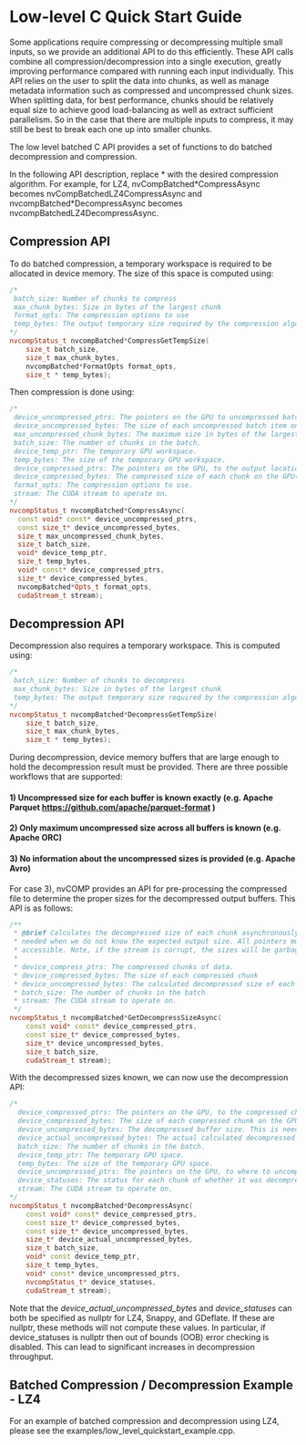 # Low-level C Quick Start Guide

Some applications require compressing or decompressing multiple small inputs,
so we provide an additional API to do this efficiently. These API calls combine
all compression/decompression
into a single execution, greatly improving performance compared with running
each input individually.  This API relies on the user to
split the data into chunks, as well as manage metadata information such as
compressed and uncompressed chunk sizes. When splitting data, for best
performance, chunks should be relatively equal size to achieve good
load-balancing as well as extract sufficient parallelism. So in the case that
there are multiple inputs to compress, it may still be best to break each one
up into smaller chunks.

The low level batched C API provides a set of functions to do batched decompression
and compression. 

In the following API description, replace * with the desired compression algorithm. For example, for LZ4,  nvCompBatched\*CompressAsync becomes nvCompBatchedLZ4CompressAsync and nvcompBatched*DecompressAsync becomes nvcompBatchedLZ4DecompressAsync.

## Compression API  

To do batched compression, a temporary workspace is required to be allocated in device memory. The size of this space is computed using:
```c++
/*
 batch_size: Number of chunks to compress
 max_chunk_bytes: Size in bytes of the largest chunk
 format_opts: The compression options to use
 temp_bytes: The output temporary size required by the compression algorithm
*/
nvcompStatus_t nvcompBatched*CompressGetTempSize(
    size_t batch_size,
    size_t max_chunk_bytes,
    nvcompBatched*FormatOpts format_opts,
    size_t * temp_bytes);
```

Then compression is done using:
```c++
/*
 device_uncompressed_ptrs: The pointers on the GPU to uncompressed batched items.
 device_uncompressed_bytes: The size of each uncompressed batch item on the GPU.
 max_uncompressed_chunk_bytes: The maximum size in bytes of the largest chunk in the batch.
 batch_size: The number of chunks in the batch.
 device_temp_ptr: The temporary GPU workspace.
 temp_bytes: The size of the temporary GPU workspace.
 device_compressed_ptrs: The pointers on the GPU, to the output location for each compressed batch item (output). 
 device_compressed_bytes: The compressed size of each chunk on the GPU(output). 
 format_opts: The compression options to use.
 stream: The CUDA stream to operate on.
*/
nvcompStatus_t nvcompBatched*CompressAsync(  
  const void* const* device_uncompressed_ptrs,    
  const size_t* device_uncompressed_bytes,  
  size_t max_uncompressed_chunk_bytes,  
  size_t batch_size,  
  void* device_temp_ptr,  
  size_t temp_bytes,  
  void* const* device_compressed_ptrs,  
  size_t* device_compressed_bytes,  
  nvcompBatched*Opts_t format_opts,  
  cudaStream_t stream);
```

## Decompression API

Decompression also requires a temporary workspace. This is computed using:
```c++
/*
 batch_size: Number of chunks to decompress
 max_chunk_bytes: Size in bytes of the largest chunk
 temp_bytes: The output temporary size required by the compression algorithm
*/
nvcompStatus_t nvcompBatched*DecompressGetTempSize(
    size_t batch_size,
    size_t max_chunk_bytes,
    size_t * temp_bytes);
```

During decompression, device memory buffers that are large enough to hold the decompression result must be provided. There are three possible workflows that are supported:

#### 1) Uncompressed size for each buffer is known exactly (e.g. Apache Parquet https://github.com/apache/parquet-format )

#### 2) Only maximum uncompressed size across all buffers is known (e.g. Apache ORC)

#### 3) No information about the uncompressed sizes is provided (e.g. Apache Avro)

For case 3), nvCOMP provides an API for pre-processing the compressed file 
  to determine the proper sizes for the decompressed output buffers. This API is as follows:

```c++
/**
 * @brief Calculates the decompressed size of each chunk asynchronously. This is
 * needed when we do not know the expected output size. All pointers must be GPU
 * accessible. Note, if the stream is corrupt, the sizes will be garbage.
 *
 * device_compress_ptrs: The compressed chunks of data. 
 * device_compressed_bytes: The size of each compressed chunk
 * device_uncompressed_bytes: The calculated decompressed size of each chunk. 
 * batch_size: The number of chunks in the batch
 * stream: The CUDA stream to operate on.
 */
nvcompStatus_t nvcompBatched*GetDecompressSizeAsync(
    const void* const* device_compressed_ptrs,
    const size_t* device_compressed_bytes,
    size_t* device_uncompressed_bytes,
    size_t batch_size,
    cudaStream_t stream);
```

With the decompressed sizes known, we can now use the decompression API:

```c++
/*
  device_compressed_ptrs: The pointers on the GPU, to the compressed chunks. 
  device_compressed_bytes: The size of each compressed chunk on the GPU.
  device_uncompressed_bytes: The decompressed buffer size. This is needed to prevent OOB accesses.
  device_actual_uncompressed_bytes: The actual calculated decompressed size of each chunk.
  batch_size: The number of chunks in the batch.
  device_temp_ptr: The temporary GPU space.
  temp_bytes: The size of the temporary GPU space.
  device_uncompressed_ptrs: The pointers on the GPU, to where to uncompress each chunk (output). 
  device_statuses: The status for each chunk of whether it was decompressed or not. 
  stream: The CUDA stream to operate on.
*/
nvcompStatus_t nvcompBatched*DecompressAsync(
    const void* const* device_compressed_ptrs,
    const size_t* device_compressed_bytes,
    const size_t* device_uncompressed_bytes,
    size_t* device_actual_uncompressed_bytes,
    size_t batch_size,
    void* const device_temp_ptr,
    size_t temp_bytes,
    void* const* device_uncompressed_ptrs,
    nvcompStatus_t* device_statuses,
    cudaStream_t stream);
```

Note that the *device_actual_uncompressed_bytes* and *device_statuses* can both be specified as nullptr for LZ4, Snappy, and GDeflate. If these are nullptr, these methods will not compute these values. In particular, if device_statuses is nullptr then out of bounds (OOB) error checking is disabled. This can lead to significant increases in decompression throughput.

## Batched Compression / Decompression Example - LZ4

For an example of batched compression and decompression using LZ4, please see the examples/low_level_quickstart_example.cpp.

